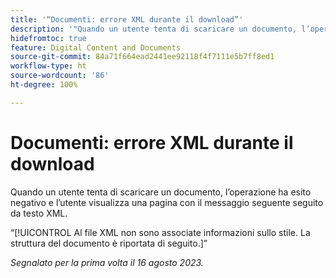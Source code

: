 ```yaml
---
title: '“Documenti: errore XML durante il download”'
description: '"Quando un utente tenta di scaricare un documento, l’operazione ha esito negativo e l’utente visualizza una pagina con un messaggio seguito da testo XML.”'
hidefromtoc: true
feature: Digital Content and Documents
source-git-commit: 84a71f664ead2441ee92118f4f7111e5b7ff8ed1
workflow-type: ht
source-wordcount: '86'
ht-degree: 100%

---
```



# Documenti: errore XML durante il download

<!--WF, WFP TOCs-->

Quando un utente tenta di scaricare un documento, l’operazione ha esito negativo e l’utente visualizza una pagina con il messaggio seguente seguito da testo XML.

“[!UICONTROL Al file XML non sono associate informazioni sullo stile. La struttura del documento è riportata di seguito.]”

_Segnalato per la prima volta il 16 agosto 2023._
